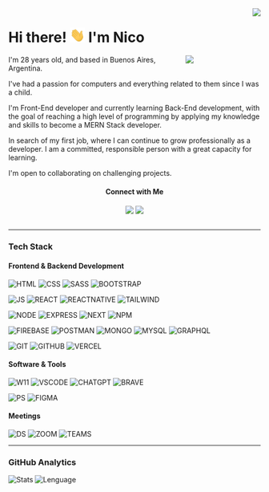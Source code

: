 <img src="https://img.shields.io/github/watchers/nicotvz/nicotvz?style=for-the-badge&logo=github&labelColor=black&color=1A1A1A" align="right">

<h1>Hi there! <img src="https://raw.githubusercontent.com/ABSphreak/ABSphreak/master/gifs/Hi.gif" width="30px"> I'm Nico</h1>

<img src="https://blogger.googleusercontent.com/img/b/R29vZ2xl/AVvXsEjU-9pemys3Z0x6xzxDoKsB3h1b5dKswDSlmDICTJsc8HSM60lO_PhS_oh3TcpKDaYfKWY1geTP4gqyQXrEFGHaZXo7iGwqwePiTRKBahc9eU1dE0mbm2AHoMcBN0U9MiB21hz-II8ITpHz_F_xrKS8f-ML66MCqa5Heq8hDRFOK8AEKC8W8CtpzBf1zA/d/v1-011020-mandalorian-mobile-4k.png" align="right" width="150px"></img>
  
<p>
I'm 28 years old, and based in Buenos Aires, Argentina.

I've had a passion for computers and everything related to them since I was a child.
 
I'm Front-End developer and currently learning Back-End development, with the goal of reaching a high level of programming by applying my knowledge and skills to become a MERN Stack developer.

  
In search of my first job, where I can continue to grow professionally as a developer. I am a committed, responsible person with a great capacity for learning.
  <br>
  
I'm open to collaborating on challenging projects.
</p>

<div align="center">
  <h4>Connect with Me</h4>
    <a href="mailto:nicolastevez.dev@gmail.com"><img src="https://img.shields.io/badge/e--mail-EA4335?style=for-the-badge&logo=gmail&labelColor=black&color=1A1A1A" align="center"></a>
    <a href="https://www.linkedin.com/in/nicolastevez/"><img src="https://img.shields.io/badge/linkedin-0A66C2?style=for-the-badge&logo=linkedin&labelColor=black&logoColor=0A66C2&color=1A1A1A" align="center"></a>
</div>
<br>

-----
### Tech Stack
#### Frontend & Backend Development
![HTML](https://img.shields.io/badge/html-E34F26?style=for-the-badge&logo=html5&labelColor=black)
![CSS](https://img.shields.io/badge/css-1572B6?style=for-the-badge&logo=css3&logoColor=1572B6&labelColor=black)
![SASS](https://img.shields.io/badge/sass-CC6699?style=for-the-badge&logo=sass&labelColor=black)
![BOOTSTRAP](https://img.shields.io/badge/bootstrap-7952B3?style=for-the-badge&logo=bootstrap&logoColor=7952B3&labelColor=black)

![JS](https://img.shields.io/badge/javascript-F7DF1E?style=for-the-badge&logo=javascript&labelColor=black)
![REACT](https://img.shields.io/badge/react-61DAFB?style=for-the-badge&logo=react&labelColor=black)
![REACTNATIVE](https://img.shields.io/badge/react_native-61DAFB?style=for-the-badge&logo=react&labelColor=black)
![TAILWIND](https://img.shields.io/badge/tailwind-06B6D4?style=for-the-badge&logo=tailwindcss&logoColor=06B6D4&labelColor=black)

![NODE](https://img.shields.io/badge/node.js-5FA04E?style=for-the-badge&logo=node.js&logoColor=5FA04E&labelColor=black)
![EXPRESS](https://img.shields.io/badge/express.js-000000?style=for-the-badge&logo=express&labelColor=black)
![NEXT](https://img.shields.io/badge/next.js-000000?style=for-the-badge&logo=nextdotjs&labelColor=black)
![NPM](https://img.shields.io/badge/npm-CB3837?style=for-the-badge&logo=npm&logoColor=CB3837&labelColor=black)

![FIREBASE](https://img.shields.io/badge/firebase-DD2C00?style=for-the-badge&logo=firebase&logoColor=DD2C00&labelColor=black)
![POSTMAN](https://img.shields.io/badge/postman-FF6C37?style=for-the-badge&logo=postman&labelColor=black)
![MONGO](https://img.shields.io/badge/mongodb-47A248?style=for-the-badge&logo=mongodb&logoColor=47A248&labelColor=black)
![MYSQL](https://img.shields.io/badge/mysql-4479A1?style=for-the-badge&logo=mysql&logoColor=4479A1&labelColor=black)
![GRAPHQL](https://img.shields.io/badge/graphql-E10098?style=for-the-badge&logo=graphql&logoColor=E10098&labelColor=black)

![GIT](https://img.shields.io/badge/git-F05032?style=for-the-badge&logo=git&logoColor=F05032&labelColor=black)
![GITHUB](https://img.shields.io/badge/github-181717?style=for-the-badge&logo=github&labelColor=black)
![VERCEL](https://img.shields.io/badge/vercel-000000?style=for-the-badge&logo=vercel&labelColor=black)

#### Software & Tools
![W11](https://img.shields.io/badge/windows_11-45a5f5?style=for-the-badge&logo=awwwards&logoColor=45a5f5&labelColor=black)
![VSCODE](https://img.shields.io/badge/visual_studio_code-00a9e7?style=for-the-badge&logo=codecrafters&logoColor=00a9e7&labelColor=black)
![CHATGPT](https://img.shields.io/badge/chatgpt-74aa9c?style=for-the-badge&logo=openai&logoColor=74aa9c&labelColor=black)
![BRAVE](https://img.shields.io/badge/brave-FB542B?style=for-the-badge&logo=brave&logoColor=FB542B&labelColor=black)

![PS](https://img.shields.io/badge/photoshop-001e36?style=for-the-badge&logo=adobephotoshop&logoColor=001e36&labelColor=black)
![FIGMA](https://img.shields.io/badge/figma-F24E1E?style=for-the-badge&logo=figma&logoColor=23F24E1E&labelColor=black)

#### Meetings
![DS](https://img.shields.io/badge/Discord-7289DA?style=for-the-badge&logo=discord&logoColor=7289DA&labelColor=black)
![ZOOM](https://img.shields.io/badge/zoom-2D8CFF?style=for-the-badge&logo=zoom&logoColor=2D8CFF&labelColor=black)
![TEAMS](https://img.shields.io/badge/Teams-6264A7?style=for-the-badge&logo=tvtime&logoColor=6264A7&labelColor=black)

-----
### GitHub Analytics

![Stats](https://github-readme-stats.vercel.app/api?username=nicotvz&show_icons=false&hide_border=true&bg_color=1A1A1A&theme=dark#gh-dark-mode-only)
![Lenguage](https://github-readme-stats.vercel.app/api/top-langs/?username=nicotvz&layout=compact&langs_count=8&hide_border=true&bg_color=1A1A1A&theme=dark#gh-dark-mode-only)
    
  



<!--
**nicotvz/nicotvz** is a ✨ _special_ ✨ repository because its `README.md` (this file) appears on your GitHub profile.

Here are some ideas to get you started:

- 🔭 I’m currently working on ...
- 🌱 I’m currently learning ...
- 👯 I’m looking to collaborate on ...
- 🤔 I’m looking for help with ...
- 💬 Ask me about ...
- 📫 How to reach me: ...
- 😄 Pronouns: ...
- ⚡ Fun fact: ...
-->

